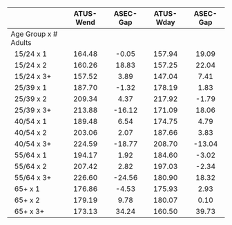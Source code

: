 
|                      |    ATUS-Wend |     ASEC-Gap |    ATUS-Wday |     ASEC-Gap |
| -------------------- | :----------: | :----------: | :----------: | :----------: |
| Age Group x # Adults |              |              |              |              |
| &nbsp;&nbsp;15/24 x 1 |       164.48 |        -0.05 |       157.94 |        19.09 |
| &nbsp;&nbsp;15/24 x 2 |       160.26 |        18.83 |       157.25 |        22.04 |
| &nbsp;&nbsp;15/24 x 3+ |       157.52 |         3.89 |       147.04 |         7.41 |
| &nbsp;&nbsp;25/39 x 1 |       187.70 |        -1.32 |       178.19 |         1.83 |
| &nbsp;&nbsp;25/39 x 2 |       209.34 |         4.37 |       217.92 |        -1.79 |
| &nbsp;&nbsp;25/39 x 3+ |       213.88 |       -16.12 |       171.09 |        18.06 |
| &nbsp;&nbsp;40/54 x 1 |       189.48 |         6.54 |       174.75 |         4.79 |
| &nbsp;&nbsp;40/54 x 2 |       203.06 |         2.07 |       187.66 |         3.83 |
| &nbsp;&nbsp;40/54 x 3+ |       224.59 |       -18.77 |       208.70 |       -13.04 |
| &nbsp;&nbsp;55/64 x 1 |       194.17 |         1.92 |       184.60 |        -3.02 |
| &nbsp;&nbsp;55/64 x 2 |       207.42 |         2.82 |       197.03 |        -2.34 |
| &nbsp;&nbsp;55/64 x 3+ |       226.60 |       -24.56 |       180.90 |        18.32 |
| &nbsp;&nbsp;65+ x 1  |       176.86 |        -4.53 |       175.93 |         2.93 |
| &nbsp;&nbsp;65+ x 2  |       179.19 |         9.78 |       180.07 |         0.10 |
| &nbsp;&nbsp;65+ x 3+ |       173.13 |        34.24 |       160.50 |        39.73 |

